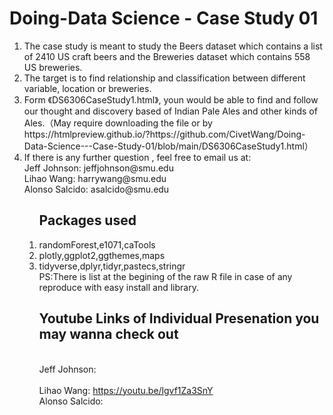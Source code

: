 # Doing-Data Science - Case Study 01
 <ol>
<li>The case study is meant to study the Beers dataset which contains a list of 2410 US craft beers and the Breweries dataset which contains 558 US breweries. 
<li>The target is to find relationship and classification between different variable, location or breweries.
<li>Form  《DS6306CaseStudy1.html》, youn would be able to find and follow our thought and discovery based of Indian Pale Ales and other kinds of Ales.（May require downloading the file or by https://htmlpreview.github.io/?https://github.com/CivetWang/Doing-Data-Science---Case-Study-01/blob/main/DS6306CaseStudy1.html）
<li>If there is any further question , feel free to email us at:  
<Br/>Jeff Johnson: jeffjohnson@smu.edu
<Br/>Lihao Wang:  harrywang@smu.edu
<Br/>Alonso Salcido: asalcido@smu.edu 
<ol>

 
Packages used
------------
<li>randomForest,e1071,caTools
 <li>plotly,ggplot2,ggthemes,maps
  <li>tidyverse,dplyr,tidyr,pastecs,stringr
   <BR>  PS:There is list at the begining of the raw R file in case of any reproduce with easy install and library.

    
Youtube Links of Individual Presenation you may wanna check out
------------
<Br/>Jeff Johnson:  
<Br/>Lihao Wang:  https://youtu.be/lgvf1Za3SnY
<Br/>Alonso Salcido: 
